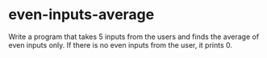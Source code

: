 # even-inputs-average
Write a program that takes 5 inputs from the users and finds the average of even inputs only. If there is no even inputs from the user, it prints 0.
